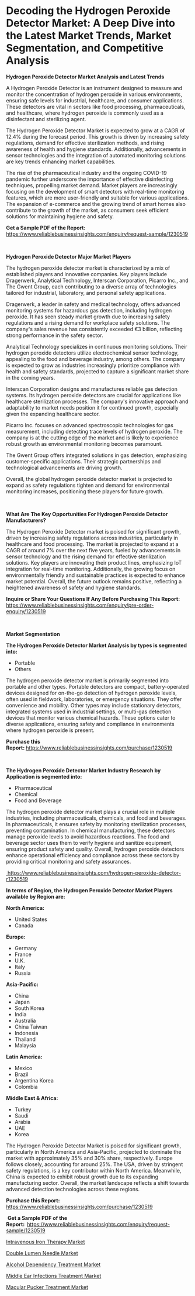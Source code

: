 <p><h1>Decoding the Hydrogen Peroxide Detector Market: A Deep Dive into the Latest Market Trends, Market Segmentation, and Competitive Analysis</h1></p><p><strong>Hydrogen Peroxide Detector Market Analysis and Latest Trends</strong></p>
<p><p>A Hydrogen Peroxide Detector is an instrument designed to measure and monitor the concentration of hydrogen peroxide in various environments, ensuring safe levels for industrial, healthcare, and consumer applications. These detectors are vital in sectors like food processing, pharmaceuticals, and healthcare, where hydrogen peroxide is commonly used as a disinfectant and sterilizing agent.</p><p>The Hydrogen Peroxide Detector Market is expected to grow at a CAGR of 12.4% during the forecast period. This growth is driven by increasing safety regulations, demand for effective sterilization methods, and rising awareness of health and hygiene standards. Additionally, advancements in sensor technologies and the integration of automated monitoring solutions are key trends enhancing market capabilities.</p><p>The rise of the pharmaceutical industry and the ongoing COVID-19 pandemic further underscore the importance of effective disinfecting techniques, propelling market demand. Market players are increasingly focusing on the development of smart detectors with real-time monitoring features, which are more user-friendly and suitable for various applications. The expansion of e-commerce and the growing trend of smart homes also contribute to the growth of the market, as consumers seek efficient solutions for maintaining hygiene and safety.</p></p>
<p><strong>Get a Sample PDF of the Report:&nbsp;</strong> <a href="https://www.reliablebusinessinsights.com/enquiry/request-sample/1230519?utm_campaign=3547&utm_medium=2&utm_source=Github&utm_content=ia&utm_term=09042025&utm_id=hydrogen-peroxide-detector">https://www.reliablebusinessinsights.com/enquiry/request-sample/1230519</a></p>
<p>&nbsp;</p>
<p><strong>Hydrogen Peroxide Detector Major Market Players</strong></p>
<p><p>The hydrogen peroxide detector market is characterized by a mix of established players and innovative companies. Key players include Dragerwerk, Analytical Technology, Interscan Corporation, Picarro Inc., and The Gwent Group, each contributing to a diverse array of technologies tailored for industrial, laboratory, and personal safety applications.</p><p>Dragerwerk, a leader in safety and medical technology, offers advanced monitoring systems for hazardous gas detection, including hydrogen peroxide. It has seen steady market growth due to increasing safety regulations and a rising demand for workplace safety solutions. The company's sales revenue has consistently exceeded €3 billion, reflecting strong performance in the safety sector.</p><p>Analytical Technology specializes in continuous monitoring solutions. Their hydrogen peroxide detectors utilize electrochemical sensor technology, appealing to the food and beverage industry, among others. The company is expected to grow as industries increasingly prioritize compliance with health and safety standards, projected to capture a significant market share in the coming years.</p><p>Interscan Corporation designs and manufactures reliable gas detection systems. Its hydrogen peroxide detectors are crucial for applications like healthcare sterilization processes. The company's innovative approach and adaptability to market needs position it for continued growth, especially given the expanding healthcare sector.</p><p>Picarro Inc. focuses on advanced spectroscopic technologies for gas measurement, including detecting trace levels of hydrogen peroxide. The company is at the cutting edge of the market and is likely to experience robust growth as environmental monitoring becomes paramount.</p><p>The Gwent Group offers integrated solutions in gas detection, emphasizing customer-specific applications. Their strategic partnerships and technological advancements are driving growth.</p><p>Overall, the global hydrogen peroxide detector market is projected to expand as safety regulations tighten and demand for environmental monitoring increases, positioning these players for future growth.</p></p>
<p>&nbsp;</p>
<p><strong>What Are The Key Opportunities For Hydrogen Peroxide Detector Manufacturers?</strong></p>
<p><p>The Hydrogen Peroxide Detector market is poised for significant growth, driven by increasing safety regulations across industries, particularly in healthcare and food processing. The market is projected to expand at a CAGR of around 7% over the next five years, fueled by advancements in sensor technology and the rising demand for effective sterilization solutions. Key players are innovating their product lines, emphasizing IoT integration for real-time monitoring. Additionally, the growing focus on environmentally friendly and sustainable practices is expected to enhance market potential. Overall, the future outlook remains positive, reflecting a heightened awareness of safety and hygiene standards.</p></p>
<p><strong>Inquire or Share Your Questions If Any Before Purchasing This Report:</strong> <a href="https://www.reliablebusinessinsights.com/enquiry/pre-order-enquiry/1230519?utm_campaign=3547&utm_medium=2&utm_source=Github&utm_content=ia&utm_term=09042025&utm_id=hydrogen-peroxide-detector">https://www.reliablebusinessinsights.com/enquiry/pre-order-enquiry/1230519</a></p>
<p>&nbsp;</p>
<p><strong>Market Segmentation</strong></p>
<p><strong>The Hydrogen Peroxide Detector Market Analysis by types is segmented into:</strong></p>
<p><ul><li>Portable</li><li>Others</li></ul></p>
<p><p>The hydrogen peroxide detector market is primarily segmented into portable and other types. Portable detectors are compact, battery-operated devices designed for on-the-go detection of hydrogen peroxide levels, often used in fieldwork, laboratories, or emergency situations. They offer convenience and mobility. Other types may include stationary detectors, integrated systems used in industrial settings, or multi-gas detection devices that monitor various chemical hazards. These options cater to diverse applications, ensuring safety and compliance in environments where hydrogen peroxide is present.</p></p>
<p><strong>Purchase this Report:&nbsp;</strong><a href="https://www.reliablebusinessinsights.com/purchase/1230519?utm_campaign=3547&utm_medium=2&utm_source=Github&utm_content=ia&utm_term=09042025&utm_id=hydrogen-peroxide-detector">https://www.reliablebusinessinsights.com/purchase/1230519</a></p>
<p>&nbsp;</p>
<p><strong>The Hydrogen Peroxide Detector Market Industry Research by Application is segmented into:</strong></p>
<p><ul><li>Pharmaceutical</li><li>Chemical</li><li>Food and Beverage</li></ul></p>
<p><p>The hydrogen peroxide detector market plays a crucial role in multiple industries, including pharmaceuticals, chemicals, and food and beverages. In pharmaceuticals, it ensures safety by monitoring sterilization processes, preventing contamination. In chemical manufacturing, these detectors manage peroxide levels to avoid hazardous reactions. The food and beverage sector uses them to verify hygiene and sanitize equipment, ensuring product safety and quality. Overall, hydrogen peroxide detectors enhance operational efficiency and compliance across these sectors by providing critical monitoring and safety assurances.</p></p>
<p><a href="https://www.reliablebusinessinsights.com/hydrogen-peroxide-detector-r1230519?utm_campaign=3547&utm_medium=2&utm_source=Github&utm_content=ia&utm_term=09042025&utm_id=hydrogen-peroxide-detector">&nbsp;https://www.reliablebusinessinsights.com/hydrogen-peroxide-detector-r1230519</a></p>
<p><strong>In terms of Region, the Hydrogen Peroxide Detector Market Players available by Region are:</strong></p>
<p>
    <p> <strong> North America: </strong>
        <ul>
            <li>United States</li>
            <li>Canada</li>
        </ul>
        </p> 
    <p> <strong> Europe: </strong>
        <ul>
            <li>Germany</li>
            <li>France</li>
            <li>U.K.</li>
            <li>Italy</li>
            <li>Russia</li>
        </ul>
        </p> 
    <p> <strong> Asia-Pacific: </strong>
        <ul>
            <li>China</li>
            <li>Japan</li>
            <li>South Korea</li>
            <li>India</li>
            <li>Australia</li>
            <li>China Taiwan</li>
            <li>Indonesia</li>
            <li>Thailand</li>
            <li>Malaysia</li>
        </ul>
        </p> 
    <p> <strong> Latin America: </strong>
        <ul>
            <li>Mexico</li>
            <li>Brazil</li>
            <li>Argentina Korea</li>
            <li>Colombia</li>
        </ul>
        </p> 
    <p> <strong> Middle East & Africa: </strong>
        <ul>
            <li>Turkey</li>
            <li>Saudi</li>
            <li>Arabia</li>
            <li>UAE</li>
            <li>Korea</li>
        </ul>
    </p>
    </p>
<p><p>The Hydrogen Peroxide Detector Market is poised for significant growth, particularly in North America and Asia-Pacific, projected to dominate the market with approximately 35% and 30% share, respectively. Europe follows closely, accounting for around 25%. The USA, driven by stringent safety regulations, is a key contributor within North America. Meanwhile, China is expected to exhibit robust growth due to its expanding manufacturing sector. Overall, the market landscape reflects a shift towards advanced detection technologies across these regions.</p></p>
<p><strong>Purchase this Report: </strong><a href="https://www.reliablebusinessinsights.com/purchase/1230519?utm_campaign=3547&utm_medium=2&utm_source=Github&utm_content=ia&utm_term=09042025&utm_id=hydrogen-peroxide-detector">https://www.reliablebusinessinsights.com/purchase/1230519</a></p>
<p>&nbsp;<strong>Get a Sample PDF of the Report:&nbsp;&nbsp;</strong><a href="https://www.reliablebusinessinsights.com/enquiry/request-sample/1230519?utm_campaign=3547&utm_medium=2&utm_source=Github&utm_content=ia&utm_term=09042025&utm_id=hydrogen-peroxide-detector">https://www.reliablebusinessinsights.com/enquiry/request-sample/1230519</a></p>
<p><strong></strong></p>
<p><p><a href="https://www.linkedin.com/pulse/global-intravenous-iron-therapy-market-focus-product-type-sucroseferric-9ytce?utm_campaign=3547&utm_medium=2&utm_source=Github&utm_content=ia&utm_term=09042025&utm_id=hydrogen-peroxide-detector">Intravenous Iron Therapy Market</a></p><p><a href="https://www.linkedin.com/pulse/driving-forces-global-double-lumen-needle-market-trends-fedzf?utm_campaign=3547&utm_medium=2&utm_source=Github&utm_content=ia&utm_term=09042025&utm_id=hydrogen-peroxide-detector">Double Lumen Needle Market</a></p><p><a href="https://www.linkedin.com/pulse/market-demand-revenue-alcohol-dependency-treatment-industry-iedhf?utm_campaign=3547&utm_medium=2&utm_source=Github&utm_content=ia&utm_term=09042025&utm_id=hydrogen-peroxide-detector">Alcohol Dependency Treatment Market</a></p><p><a href="https://www.linkedin.com/pulse/current-size-growth-projection-middle-ear-infections-treatment-dnwge?utm_campaign=3547&utm_medium=2&utm_source=Github&utm_content=ia&utm_term=09042025&utm_id=hydrogen-peroxide-detector">Middle Ear Infections Treatment Market</a></p><p><a href="https://www.linkedin.com/pulse/comprehensive-study-macular-pucker-treatment-market-projected-bxzkf?utm_campaign=3547&utm_medium=2&utm_source=Github&utm_content=ia&utm_term=09042025&utm_id=hydrogen-peroxide-detector">Macular Pucker Treatment Market</a></p></p>